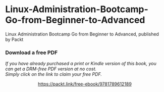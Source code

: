# Linux-Administration-Bootcamp-Go-from-Beginner-to-Advanced
Linux Administration Bootcamp Go from Beginner to Advanced, published by Packt
### Download a free PDF

 <i>If you have already purchased a print or Kindle version of this book, you can get a DRM-free PDF version at no cost.<br>Simply click on the link to claim your free PDF.</i>
<p align="center"> <a href="https://packt.link/free-ebook/9781789612189">https://packt.link/free-ebook/9781789612189 </a> </p>